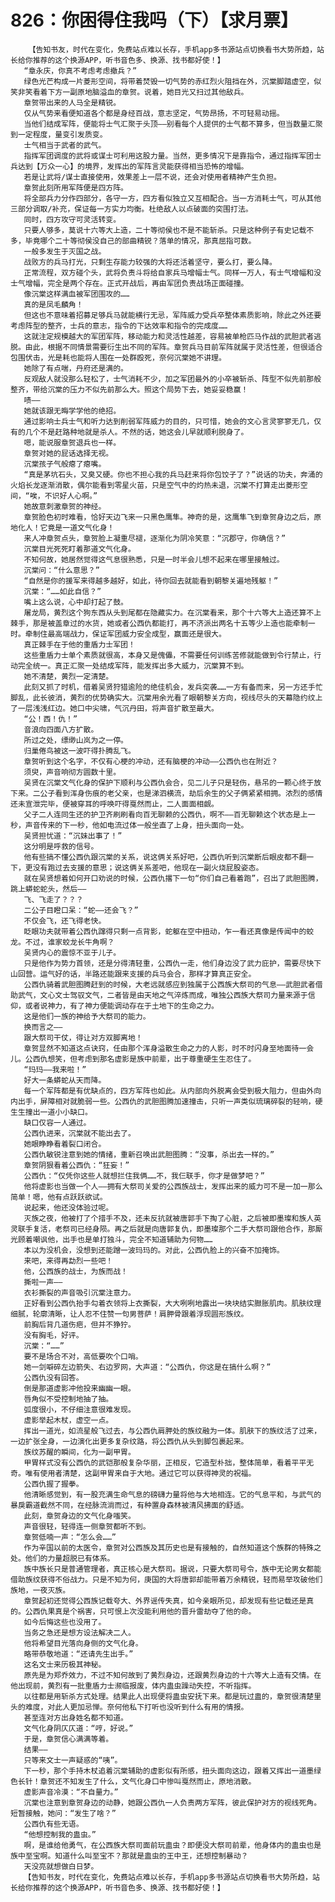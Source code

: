 # 826：你困得住我吗（下）【求月票】
        【告知书友，时代在变化，免费站点难以长存，手机app多书源站点切换看书大势所趋，站长给你推荐的这个换源APP，听书音色多、换源、找书都好使！】
       “章永庆，你真不考虑考虑撤兵？”
       绿色光芒构成一片菱形空间，将带着焚毁一切气势的赤红烈火阻挡在外，沉棠脚踏虚空，似笑非笑看着下方一副原地脑溢血的章贺。说着，她目光又扫过其他敌兵。
       章贺带出来的人马全是精锐。
       仅从气势来看便知道各个都是身经百战，意志坚定，气势昂扬，不可轻易动摇。
       当他们结成军阵，便能将士气汇聚于头顶——别看每个人提供的士气都不算多，但当数量汇聚到一定程度，量变引发质变。
       士气相当于武者的武气。
       指挥军团调度的武将或谋士可利用这股力量。当然，更多情况下是靠指令，通过指挥军团士兵达到【万众一心】的境界，发挥出的军阵言灵能获得相当恐怖的增幅。
       若是让武将/谋士直接使用，效果差上一层不说，还会对使用者精神产生负担。
       章贺此刻所用军阵便是四方阵。
       将全部兵力分作四部分，各守一方，四方看似独立又互相配合。当一方消耗士气，可从其他三部分调取/补充，保证每一方实力均衡。杜绝敌人以点破面的突围打法。
       同时，四方攻守可灵活转变。
       只要人够多，莫说十六等大上造，二十等彻侯也不是不能斩杀。只是这种例子有史记载不多，毕竟哪个二十等彻侯没自己的部曲精锐？落单的情况，那真屈指可数。
       一般多发生于灭国之战。
       战败方的兵马打光，只剩生存能力较强的大将还活着坚守，要么打，要么降。
       正常流程，双方碰个头，武将负责斗将给自家兵马增幅士气。同样一万人，有士气增幅和没士气增幅，完全是两个存在。正式开战后，再由军团负责战场正面碰撞。
       像沉棠这样满血被军团围攻的……
       真的是凤毛麟角！
       但这也不意味着招募足够兵马就能横行无忌，军阵威力受兵卒整体素质影响，除此之外还要考虑阵型的整齐，士兵的意志，指令的下达效率和指令的完成度……
       这就注定规模越大的军团军阵，移动能力和灵活性越差，容易被单枪匹马作战的武胆武者逃脱。由此，根据不同情景需要衍生出不同的军阵。章贺兵马目前军阵就属于灵活性差，但很适合包围伏击，光是耗也能将人围在一处群殴死，奈何沉棠她不讲理。
       她除了有点喘，丹府还是满的。
       反观敌人就没那么轻松了，士气消耗不少，加之军团最外的小卒被斩杀、阵型不似先前那般整齐，带给沉棠的压力不似先前那么大。照这个局势下去，她妥妥稳赢！
       啧——
       她就该跟无晦学学他的绝招。
       通过影响士兵士气和听力达到削弱军阵威力的目的，只可惜，她会的文心言灵寥寥无几，仅有的几个不是赶路种地就是杀人。不然的话，她这会儿早就顺利脱身了。
       嗯，能说服章贺退兵也一样。
       章贺对她的屁话选择无视。
       沉棠孩子气般瘪了瘪嘴。
       “真是茅坑石头，又臭又硬。你也不担心我的兵马赶来将你包饺子了？”说话的功夫，奔涌的火焰长龙逐渐消散，偶尔能看到零星火苗，只是空气中的灼热未退，沉棠不打算走出菱形空间，“唉，不识好人心啊。”
       她故意刺激章贺的神经。
       章贺脸色初时难看，恰好天边飞来一只黑色鹰隼。神奇的是，这鹰隼飞到章贺身边之后，原地化人！它竟是一道文气化身！
       来人冲章贺点头，章贺脸上凝重尽褪，逐渐化为阴冷笑意：“沉郡守，你确信？”
       沉棠目光死死盯着那道文气化身。
       不知何故，她居然觉得这气息很熟悉，只是一时半会儿想不起来在哪里接触过。
       沉棠问：“什么意思？”
       “自然是你的援军来得越多越好，如此，待你回去就能看到朝黎关遍地残躯！”
       沉棠：“……如此自信？”
       嘴上这么说，心中却打起了鼓。
       屠龙局，黄烈这个狗东西从头到尾都在隐藏实力。在沉棠看来，那个十六等大上造还算不上棘手，那是被盖章过的水货，她或者公西仇都能打，再不济派出两名十五等少上造也能牵制一时。牵制住最高端战力，保证军团威力安全成型，赢面还是很大。
       真正棘手在于他的重盾力士军团！
       这些重盾力士单个素质就很高，本身又是傀儡，不需要任何训练苦修就能做到令行禁止，行动完全统一。真正汇聚一处结成军阵，能发挥出多大威力，沉棠算不到。
       她不清楚，黄烈一定清楚。
       此刻又抓了时机，借着吴贤狩猎逾险的绝佳机会，发兵突袭……一方有备而来，另一方还手忙脚乱，此长彼消，黄烈的优势确实大。沉棠用余光看了眼朝黎关方向，视线尽头的天幕隐约纹上了一层浅浅红边。她口中尖啸，气沉丹田，将声音扩散至最大。
       “公！西！仇！”
       音浪向四面八方扩散。
       所过之处，缥缈山岚为之一停。
       归巢倦鸟被这一波吓得扑腾乱飞。
       章贺听到这个名字，不仅有心梗的冲动，还有脑梗的冲动——公西仇也在附近？
       须臾，声音响彻方圆数十里。
       吴贤在沉棠文气化身的保护下顺利与公西仇会合，见二儿子只是轻伤，悬吊的一颗心终于放下来。二公子看到浑身伤痕的老父亲，也是涕泗横流，劫后余生的父子俩紧紧相拥。浓烈的感情还未宣泄完毕，便被穿耳的呼唤吓得戛然而止，二人面面相觑。
       父子二人连同生还的护卫齐刷刷看向百无聊赖的公西仇，啊不——百无聊赖这个状态是上一秒，声音传来的下一秒，他如电流过体一般坐直了上身，扭头面向一处。
       吴贤担忧道：“沉妹出事了！”
       这分明是呼救的信号。
       他有些搞不懂公西仇跟沉棠的关系，说这俩关系好吧，公西仇听到沉棠断后眼皮都不翻一下，更没有跑过去支援的意思；说这俩关系差吧，他现在一副火烧屁股姿态。
       就在吴贤想着如何开口劝说的时候，公西仇撂下一句“你们自己看着跑”，召出了武胆图腾，跳上蟒蛇蛇头，然后——
       飞、飞走了？？？
       二公子目瞪口呆：“蛇——还会飞？”
       不仅会飞，还飞得老快。
       眨眼功夫就带着公西仇蹿得只剩一点背影，蛇躯在空中扭动，乍一看还真像是传闻中的蛟龙。不过，谁家蛟龙长牛角啊？
       吴贤内心的震惊不亚于儿子。
       只是他作为势力首领，还是分得清轻重，公西仇一走，他们身边没了武力庇护，需要尽快下山回营。运气好的话，半路还能跟来支援的兵马会合，那样才算真正安全。
       公西仇骑着武胆图腾赶到的时候，大老远就感应到独属于公西族大祭司的气息——武胆武者借助武气，文心文士驾驭文气，二者皆是由天地之气淬炼而成，唯独公西族大祭司力量来源于信仰，或者说神力，有了神力便能调动存在于土地下的生命之力。
       这是他们一族的神给予大祭司的能力。
       换而言之——
       跟大祭司干仗，得让对方双脚离地！
       章贺显然不知道这点诀窍，任由那个浑身溢散生命之力的人影，时不时闪身至地面待一会儿。公西仇想笑，但考虑到那名虚影是族中前辈，出于尊重硬生生忍住了。
       “玛玛——我来啦！”
       好大一条蟒蛇从天而降。
       每一个军阵都是有优缺点的，四方军阵也如此。从内部向外脱离会受到极大阻力，但由外向内出手，屏障相对就脆弱一些。公西仇的武胆图腾加速撞击，只听一声类似琉璃碎裂的轻响，硬生生撞出一道小小缺口。
       缺口仅容一人通过。
       公西仇进来，沉棠就不能出去了。
       她眼睁睁看着裂口闭合。
       公西仇敏锐注意到她的情绪，重新召唤出武胆图腾：“没事，杀出去一样的。”
       章贺阴狠看着公西仇：“狂妄！”
       公西仇：“仅凭你这些人就想拦住我俩……不，我仨联手，你才是做梦吧？”
       他将虚影也当做一个人——拥有大祭司关爱的公西族战士，发挥出来的威力可不是一加一那么简单！嗯，他有点跃跃欲试。
       说起来，他还没体验过呢。
       灭族之夜，他被打了个措手不及，还未反抗就被唐郭手下掏了心脏，之后被即墨璨和族人英灵联手复活，老祭司已经身陨。再之后就是向唐郭复仇，即墨璨那个二手大祭司跟他合作，那厮光顾着嘲讽他，出手也是单打独斗，完全不知道辅助为何物……
       本以为没机会，没想到还能蹭一波玛玛的。对此，公西仇脸上的兴奋不加掩饰。
       来吧，来得再勐烈一些吧！
       他，公西族的战士，为族而战！
       撕啦一声——
       衣衫撕裂的声音吸引沉棠注意力。
       正好看到公西仇抬手勾着衣领将上衣撕裂，大大咧咧地露出一块块结实臌胀肌肉。肌肤纹理细腻，轮廓清晰，让人忍不住赞一句男菩萨！肩胛骨跟着浮现圆形族纹。
       前胸后背几道伤疤，但并不狰狞。
       没有胸毛，好评。
       沉棠：“……”
       要不是场合不对，高低要吹个口哨。
       她一剑噼碎左边箭失、右边罗网，大声道：“公西仇，你这是在搞什么啊？”
       公西仇没有回答。
       倒是那道虚影冲他投来幽幽一眼。
       唇角似不受控制地抽了抽。
       弧度很小，不仔细注意很难发现。
       虚影举起木杖，虚空一点。
       挥出一道光，如流星般飞过去，与公西仇肩胛处的族纹融为一体。肌肤下的族纹活了过来，一边扩张全身，一边演化出更多复杂纹路，将公西仇从头到脚包裹起来。
       族纹苏醒的瞬间，化为一副甲胃。
       甲胃样式没有公西仇的武铠那般复杂华丽，正相反，它造型朴拙，整体简单，看着平平无奇。唯有使用者清楚，这副甲胃来自于大地。通过它可以获得神灵的祝福。
       公西仇握了握拳。
       他清晰感觉到，有一股充满生命气息的磅礴力量将他与大地相连。它的气息平和，与武气的暴戾霸道截然不同，在经脉流淌而过，有种置身森林被清风拂面的舒适。
       此刻，章贺身边的文气化身嗤笑。
       声音很轻，轻得连一侧章贺都听不到。
       章贺低喃一声：“怎么会……”
       作为辛国以前的太医令，章贺对公西族及其历史也是有接触的，自然知道这个族群的特殊之处。他们的力量超脱已有体系。
       族中族长只是普通管理者，真正核心是大祭司。据说，只要大祭司号令，族中无论男女都能借助族纹获得不俗战力。只是不知为何，庚国的大将唐郭却能带着万余精锐，轻而易举攻破他们族地，一夜灭族。
       章贺起初还觉得公西族记载夸大、外界谣传失真，如今亲眼所见，却发现有些记载还是真的。公西仇果真是个祸害，只可恨上次没能利用他的晋升雷劫夺了他的命。
       如今后悔这些也没用了。
       当务之急还是想方设法解决二人。
       他将希望目光落向身侧的文气化身。
       略带恭敬地道：“还请先生出手。”
       这名文士来历极其神秘。
       原先是为郑乔效力，不过不知何故到了黄烈身边，还跟黄烈身边的十六等大上造有交情。在他出现前，黄烈有一批重盾力士濒临报废，体内蛊虫躁动失控，不听指挥。
       以往都是用斩杀方式处理。结果此人出现便将蛊虫安抚下来。都是玩过蛊的，章贺很清楚里头的难度，对此人更加忌惮。奈何他私下打听也没听到什么有用的情报。
       甚至连对方出身姓名都不知道。
       文气化身阴仄仄道：“哼，好说。”
       于是，章贺信心满满等着。
       结果——
       只等来文士一声疑惑的“咦”。
       下一秒，那个手持木杖追着沉棠辅助的虚影似有所感，扭头面向这边，跟着又挥出一道墨绿色长针！章贺还不知发生了什么，文气化身口中惨叫戛然而止，原地消散。
       虚影声音冷漠：“不自量力。”
       沉棠也注意到章贺身边的动静，她跟公西仇一人负责两方军阵，彼此保护对方的视线死角。短暂接触，她问：“发生了啥？”
       公西仇有些无语。
       “他想控制我的蛊虫。”
       啊，是谁给他勇气，在公西族大祭司面前玩蛊虫？即便没大祭司前辈，他身体内的蛊虫也是族中至宝啊。知道什么叫至宝不？那就是蛊虫的王中王，还想控制暴动？
       天没亮就想做白日梦。
       【告知书友，时代在变化，免费站点难以长存，手机app多书源站点切换看书大势所趋，站长给你推荐的这个换源APP，听书音色多、换源、找书都好使！】